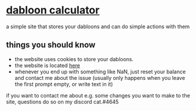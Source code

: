 # [dabloon calculator](https://dabloonbal.github.io)
 a simple site that stores your dabloons and can do simple actions with them
## things you should know
- the website uses cookies to store your dabloons.
- the website is located [here](https://dabloonbal.github.io)
- whenever you end up with something like NaN, just reset your balance and  contact me about the issue (usually only happens when you leave the first prompt empty, or write text in it)

if you want to contact me about e.g. some changes you want to make to the site, questions do so on my discord cat.#4645